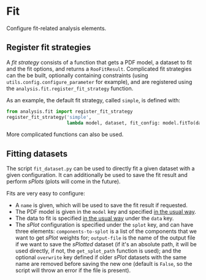 Fit
===

Configure fit-related analysis elements.



Register fit strategies
-----------------------

A *fit strategy* consists of a function that gets a PDF model, a dataset to fit and the fit options, and returns a `RooFitResult`.
Complicated fit strategies can the be built, optionally containing constraints (using `utils.config.configure_parameter` for example), and are registered using the `analysis.fit.register_fit_strategy` function.

As an example, the default fit strategy, called `simple`, is defined with:

```python
from analysis.fit import register_fit_strategy
register_fit_strategy('simple',
                      lambda model, dataset, fit_config: model.fitTo(dataset, *fit_config))
```

More complicated functions can also be used.


Fitting datasets
----------------

The script `fit_dataset.py` can be used to directly fit a given dataset with a given configuration.
It can additionally be used to save the fit result and perform *sPlots* (plots will come in the future).

Fits are very easy to configure:

  + A `name` is given, which will be used to save the fit result if requested.
  + The PDF model is given in the `model` key and specified [in the usual way](../physics/README.md).
  + The data to fit is specified [in the usual way](../data/README.md) under the `data` key.
  + The *sPlot* configuration is specified under the `splot` key, and can have three elements:
  `components-to-splot` is a list of the components that we want to get *sPlot* weights for;
  `output-file` is the name of the output file if we want to save the *sPlotted* dataset (if it's an absolute path, it will be used directly, if not, the `get_splot_path` function is used);
  and the optional `overwrite` key defined if older *sPlot* datasets with the same name are removed before saving the new one (default is `False`, so the script will throw an error if the file is present).
